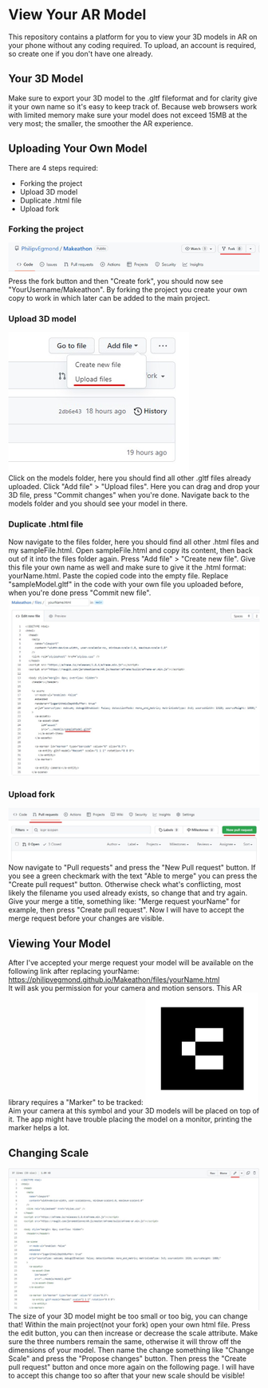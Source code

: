 # View Your AR Model

This repository contains a platform for you to view your 3D models in AR on your phone without any coding required.
To upload, an account is required, so create one if you don't have one already.

## Your 3D Model

Make sure to export your 3D model to the .gltf fileformat and for clarity give it your own name so it's easy to keep track of.
Because web browsers work with limited memory make sure your model does not exceed 15MB at the very most; the smaller, the smoother the AR experience.

## Uploading Your Own Model

There are 4 steps required:

- Forking the project
- Upload 3D model
- Duplicate .html file
- Upload fork

### Forking the project

![](images/fork.jpg)
Press the fork button and then "Create fork", you should now see "YourUsername/Makeathon".
By forking the project you create your own copy to work in which later can be added to the main project.

### Upload 3D model

![](images/uploadModel.jpg)
<br>
Click on the models folder, here you should find all other .gltf files already uploaded.
Click "Add file" > "Upload files".
Here you can drag and drop your 3D file, press "Commit changes" when you're done.
Navigate back to the models folder and you should see your model in there.

### Duplicate .html file

Now navigate to the files folder, here you should find all other .html files and my sampleFile.html.
Open sampleFile.html and copy its content, then back out of it into the files folder again.
Press "Add file" > "Create new file".
Give this file your own name as well and make sure to give it the .html format: yourName.html.
Paste the copied code into the empty file.
Replace "sampleModel.gltf" in the code with your own file you uploaded before, when you're done press "Commit new file".
![](images/htmlFile.jpg)

### Upload fork

![](images/newRequest.jpg)
Now navigate to "Pull requests" and press the "New Pull request" button.
If you see a green checkmark with the text "Able to merge" you can press the "Create pull request" button.
Otherwise check what's conflicting, most likely the filename you used already exists, so change that and try again.
Give your merge a title, something like: "Merge request yourName" for example, then press "Create pull request".
Now I will have to accept the merge request before your changes are visible.

## Viewing Your Model

After I've accepted your merge request your model will be available on the following link after replacing yourName:
https://philipvegmond.github.io/Makeathon/files/yourName.html
<br>
It will ask you permission for your camera and motion sensors.
This AR library requires a "Marker" to be tracked:
![](images/barcode6.png)
<br>
Aim your camera at this symbol and your 3D models will be placed on top of it.
The app might have trouble placing the model on a monitor, printing the marker helps a lot.

## Changing Scale

![](images/scale.jpg)
The size of your 3D model might be too small or too big, you can change that!
Within the main project(not your fork) open your own html file.
Press the edit button, you can then increase or decrease the scale attribute.
Make sure the three numbers remain the same, otherwise it will throw off the dimensions of your model.
Then name the change something like "Change Scale" and press the "Propose changes" button.
Then press the "Create pull request" button and once more again on the following page.
I will have to accept this change too so after that your new scale should be visible!
